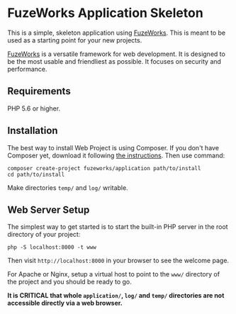 FuzeWorks Application Skeleton
=================

This is a simple, skeleton application using [FuzeWorks](https://techfuze.net/fuzeworks). This is meant to
be used as a starting point for your new projects.

[FuzeWorks](https://techfuze.net/fuzeworks) is a versatile framework for web development.
It is designed to be the most usable and friendliest as possible. It focuses
on security and performance.


Requirements
------------

PHP 5.6 or higher.


Installation
------------

The best way to install Web Project is using Composer. If you don't have Composer yet,
download it following [the instructions](https://doc.nette.org/composer). Then use command:

	composer create-project fuzeworks/application path/to/install
	cd path/to/install


Make directories `temp/` and `log/` writable.


Web Server Setup
----------------

The simplest way to get started is to start the built-in PHP server in the root directory of your project:

	php -S localhost:8000 -t www

Then visit `http://localhost:8000` in your browser to see the welcome page.

For Apache or Nginx, setup a virtual host to point to the `www/` directory of the project and you
should be ready to go.

**It is CRITICAL that whole `application/`, `log/` and `temp/` directories are not accessible directly
via a web browser.**